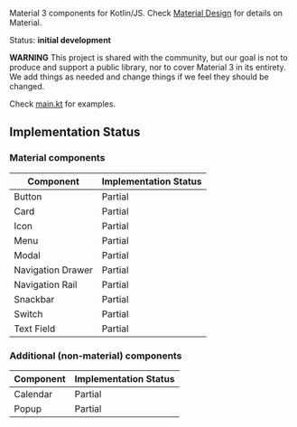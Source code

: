 Material 3 components for Kotlin/JS. Check [Material Design](https://m3.material.io) for details on Material.

Status: **initial development**

**WARNING** This project is shared with the community, but our goal is not to produce and support 
a public library, nor to cover Material 3 in its entirety. We add things as needed and change things
if we feel they should be changed.

Check [main.kt](src/jsMain/kotlin/main.kt) for examples.

## Implementation Status

### Material components

| Component         | Implementation Status |
|-------------------|-----------------------|
| Button            | Partial               |
| Card              | Partial               |
| Icon              | Partial               |
| Menu              | Partial               |
| Modal             | Partial               |
| Navigation Drawer | Partial               |
| Navigation Rail   | Partial               |
| Snackbar          | Partial               |
| Switch            | Partial               |
| Text Field        | Partial               |


### Additional (non-material) components

| Component | Implementation Status |
|-----------|-----------------------|
| Calendar  | Partial               |
| Popup     | Partial               |